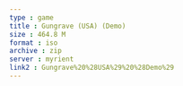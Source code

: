 ```yaml
---
type : game
title : Gungrave (USA) (Demo)
size : 464.8 M
format : iso
archive : zip
server : myrient
link2 : Gungrave%20%28USA%29%20%28Demo%29
---
```

